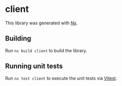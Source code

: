 # client

This library was generated with [Nx](https://nx.dev).

## Building

Run `nx build client` to build the library.

## Running unit tests

Run `nx test client` to execute the unit tests via [Vitest](https://vitest.dev/).
